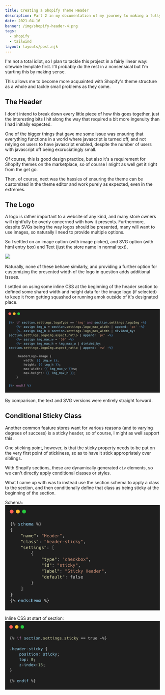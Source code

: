 ```yaml
---
title: Creating a Shopify Theme Header
description: Part 2 in my documentation of my journey to making a fully custom Shopify Theme. I get the header put together with a few interesting tricks.
date: 2021-04-16
banner: /img/shopify-header-4.png
tags:
  - shopify
  - tailwind
layout: layouts/post.njk
---
```

I'm not a total idiot, so I plan to tackle this project in a fairly linear way: sitewide template first. I'll probably do the rest in a nonsensical but I'm starting this by making sense.

This allows me to become more acquainted with Shopify's theme structure as a whole and tackle small problems as they come.

## The Header
I don't intend to break down every little piece of how this goes together, just the interesting bits I hit along the way that required a bit more ingenuity than I had initially expected.

One of the bigger things that gave me some issue was ensuring that everything functions in a world where javascript is turned off, and not relying on users to have javascript enabled, despite the number of users with javascript off being excruciatingly small.

Of course, this is good design practice, but also it's a requirement for Shopify themes on the marketplace, so of course I might as well get it right from the get go.

Then, of course, next was the hassles of ensuring the theme can be customized in the theme editor and work purely as expected, even in the extremes.

## The Logo
A logo is rather important to a website of any kind, and many store owners will rightfully be overly concerned with how it presents. Furthermore, despite SVGs being the way logos should be presented, many will want to use images, so naturally I need to provide multiple options.

So I settled on an image option (with image picker), and SVG option (with html entry box) and Text (just the store name in normal text).

<img src="/img/shopify-header-3" class="w-full max-w-md mx-auto"/>

Naturally, none of these behave similarly, and providing a further option for customizing the presented width of the logo in question adds additional issues.

I settled on using some inline CSS at the beginning of the header section to defined some shared width and height data for the image logo (if selected) to keep it from getting squashed or running amok outside of it's designated place.

<img class="w-full max-w-md mx-auto rounded-lg shadow-lg" src="/img/shopify-header-img.png"/>

By comparison, the text and SVG versions were entirely straight forward.

## Conditional Sticky Class
Another common feature stores want for various reasons (and to varying degrees of success) is a sticky header, so of course, I might as well support this.

One sticking point, however, is that the sticky property needs to be put on the very first point of stickiness, so as to have it stick appropriately over siblings.

With Shopify sections, these are dynamically generated `div` elements, so we can't directly apply conditional classes or styles.

What I came up with was to instead use the section schema to apply a class to the section, and then conditionally define that class as being sticky at the beginning of the section.

Schema:
<img class="w-full max-w-md mx-auto rounded-lg shadow-lg" src="/img/shopify-header-schema.png"/>

Inline CSS at start of section:
<img class="w-full max-w-md mx-auto rounded-lg shadow-lg" src="/img/shopify-header-sticky.png"/>
